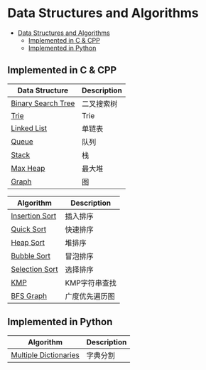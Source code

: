 # Data Structures and Algorithms

- [Data Structures and Algorithms](#data-structures-and-algorithms)
  - [Implemented in C & CPP](#implemented-in-c--cpp)
  - [Implemented in Python](#implemented-in-python)


## Implemented in C & CPP

| Data Structure                           | Description |
| ---------------------------------------- | ----------- |
| [Binary Search Tree](./cpp/Tree/BinarySearchTree) | 二叉搜索树       |
| [Trie](./cpp/Tree/Trie)                      | Trie        |
| [Linked List](./cpp/LinkedList)              | 单链表         |
| [Queue](./cpp/Queue)                         | 队列          |
| [Stack](./cpp/Stack)                         | 栈           |
| [Max Heap](./cpp/Heap/MaxHeap)               | 最大堆         |
| [Graph](./cpp/Graph/AdjacencyList)           | 图           |

| Algorithm                              | Description |
| -------------------------------------- | ----------- |
| [Insertion Sort](./cpp/Sort/InsertionSort) | 插入排序        |
| [Quick Sort](./cpp/Sort/QuickSort)         | 快速排序        |
| [Heap Sort](./cpp/Sort/HeapSort)           | 堆排序         |
| [Bubble Sort](./cpp/Sort/BubbleSort)       | 冒泡排序        |
| [Selection Sort](./cpp/Sort/SelectionSort) | 选择排序        |
| [KMP](./cpp/String/KMP)                    | KMP字符串查找    |
| [BFS Graph](./cpp/Traversal/Graph)         | 广度优先遍历图     |

## Implemented in Python

| Algorithm                              | Description |
| -------------------------------------- | ----------- |
| [Multiple Dictionaries](./python/Hashing/multidict.py) | 字典分割 |